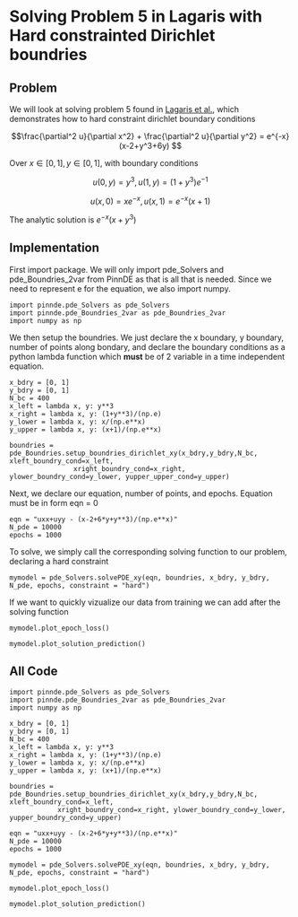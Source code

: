 # Solving Problem 5 in Lagaris with Hard constrainted Dirichlet boundries

## Problem
We will look at solving problem 5 found in [Lagaris et al.](https://arxiv.org/abs/physics/9705023), which demonstrates
how to hard constraint dirichlet boundary conditions

$$\frac{\partial^2 u}{\partial x^2} + \frac{\partial^2 u}{\partial y^2} = e^{-x}(x-2+y^3+6y) $$

Over $x\in[0,1], y\in[0,1]$, with boundary conditions

$$u(0, y) = y^3,  u(1, y) = (1+y^3)e^{-1} $$

$$u(x, 0) = xe^{-x}, u(x, 1) = e^{-x}(x+1)$$

The analytic solution is $e^{-x}(x + y^3)$

## Implementation

First import package. We will only import pde_Solvers and pde_Boundries_2var from PinnDE as that is all that is needed. Since we need to represent e for the equation, we also import numpy.

    import pinnde.pde_Solvers as pde_Solvers
    import pinnde.pde_Boundries_2var as pde_Boundries_2var
    import numpy as np

We then setup the boundries. We just declare the x boundary, y boundary, number of points along bondary, and declare the 
boundary conditions as a python lambda function which **must** be of 2 variable in a time independent equation.

    x_bdry = [0, 1]
    y_bdry = [0, 1]
    N_bc = 400
    x_left = lambda x, y: y**3
    x_right = lambda x, y: (1+y**3)/(np.e)
    y_lower = lambda x, y: x/(np.e**x)
    y_upper = lambda x, y: (x+1)/(np.e**x)

    boundries = pde_Boundries.setup_boundries_dirichlet_xy(x_bdry,y_bdry,N_bc, xleft_boundry_cond=x_left,
                    xright_boundry_cond=x_right, ylower_boundry_cond=y_lower, yupper_upper_cond=y_upper)

Next, we declare our equation, number of points, and epochs. Equation must be in form eqn = 0

    eqn = "uxx+uyy - (x-2+6*y+y**3)/(np.e**x)"
    N_pde = 10000
    epochs = 1000

To solve, we simply call the corresponding solving function to our problem, declaring a hard constraint

    mymodel = pde_Solvers.solvePDE_xy(eqn, boundries, x_bdry, y_bdry, N_pde, epochs, constraint = "hard")

If we want to quickly vizualize our data from training we can add after the solving function

    mymodel.plot_epoch_loss()

    mymodel.plot_solution_prediction()

## All Code

    import pinnde.pde_Solvers as pde_Solvers
    import pinnde.pde_Boundries_2var as pde_Boundries_2var
    import numpy as np

    x_bdry = [0, 1]
    y_bdry = [0, 1]
    N_bc = 400
    x_left = lambda x, y: y**3
    x_right = lambda x, y: (1+y**3)/(np.e)
    y_lower = lambda x, y: x/(np.e**x)
    y_upper = lambda x, y: (x+1)/(np.e**x)

    boundries = pde_Boundries.setup_boundries_dirichlet_xy(x_bdry,y_bdry,N_bc, xleft_boundry_cond=x_left,
                xright_boundry_cond=x_right, ylower_boundry_cond=y_lower, yupper_boundry_cond=y_upper)

    eqn = "uxx+uyy - (x-2+6*y+y**3)/(np.e**x)"
    N_pde = 10000
    epochs = 1000

    mymodel = pde_Solvers.solvePDE_xy(eqn, boundries, x_bdry, y_bdry, N_pde, epochs, constraint = "hard")

    mymodel.plot_epoch_loss()

    mymodel.plot_solution_prediction()
